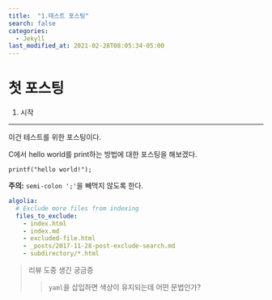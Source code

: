 ```yaml
---
title:  "1.테스트 포스팅"
search: false
categories: 
  - Jekyll
last_modified_at: 2021-02-28T08:05:34-05:00
---
```

첫 포스팅
==============================
1. 시작
-------

이건 테스트를 위한 포스팅이다.   

C에서 hello world를 print하는 방법에 대한 포스팅을 해보겠다.



```
printf("hello world!");
```

**주의:** `semi-colon ';'`을 빼먹지 않도록 한다.


```yaml
algolia:
  # Exclude more files from indexing
  files_to_exclude:
    - index.html
    - index.md
    - excluded-file.html
    - _posts/2017-11-28-post-exclude-search.md
    - subdirectory/*.html
```

>리뷰 도중 생긴 궁금증
>   > `yaml`을 삽입하면 색상이 유지되는데 어떤 문법인가?
